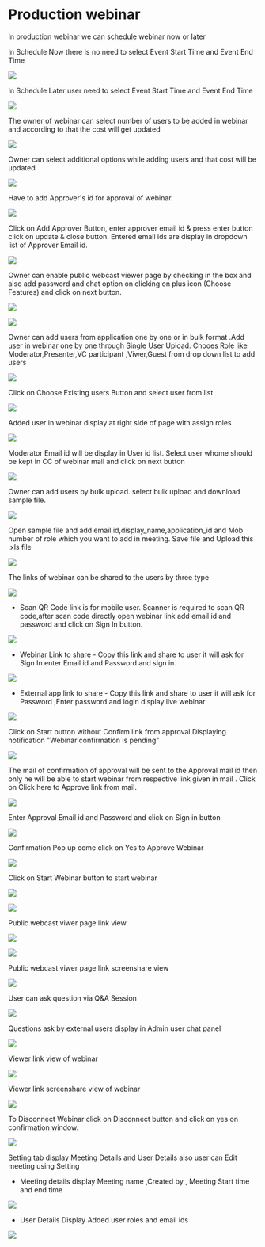 # Production webinar

 In production webinar we can schedule webinar now or later

In Schedule Now there is no need to select Event Start Time and Event End Time

![](../.gitbook/assets/schedule_later.PNG)

In Schedule Later user need to select Event Start Time and Event End Time

![](../.gitbook/assets/image%20%2844%29.png)

The owner of webinar can select number of users to be added in webinar and according to that the cost will get updated

![](../.gitbook/assets/image%20%28154%29.png)

Owner can select additional options while adding users and that cost will be updated

![](../.gitbook/assets/image%20%2868%29.png)

Have to add Approver's id for approval of webinar. 

![](../.gitbook/assets/image%20%2856%29.png)

Click on Add Approver Button, enter approver email id & press enter button click on update & close button. Entered email ids are display in dropdown list of Approver Email id.

![](../.gitbook/assets/image%20%28160%29.png)

Owner can enable public webcast viewer page by checking in the box and also add password and chat option on clicking on plus icon \(Choose Features\) and click on next button.

![](../.gitbook/assets/image%20%2859%29.png)

![](../.gitbook/assets/image%20%28117%29.png)

Owner can add users from application one by one or in bulk format .Add user in webinar one by one through Single User Upload. Chooes Role like Moderator,Presenter,VC participant ,Viwer,Guest from drop down list to add users 

![](../.gitbook/assets/image%20%28147%29.png)

Click on Choose Existing users Button and select user from list 

![](../.gitbook/assets/image%20%28109%29.png)

Added user in webinar display at right side of page with assign roles

![](../.gitbook/assets/image%20%2869%29.png)

 Moderator Email id will be display in User id list. Select user whome should be kept in CC of webinar mail and click on next button

![](../.gitbook/assets/image%20%28159%29.png)

Owner can add users by bulk upload. select bulk upload and download sample file.

![](../.gitbook/assets/image%20%28101%29.png)

Open sample file and add email id,display\_name,application\_id and Mob number of role which you want to add in meeting. Save file and Upload this .xls file 

![](../.gitbook/assets/image%20%28168%29.png)

 The links of webinar can be shared to the users by three type

![](../.gitbook/assets/image%20%28186%29.png)

* Scan QR Code link is for mobile user. Scanner is required to scan QR code,after scan code directly open webinar link add email id and password and click on Sign In button.

![](../.gitbook/assets/image%20%2899%29.png)

* Webinar Link to share - Copy this link and share to user it will ask for Sign In enter Email id and Password and sign in.

![](../.gitbook/assets/image%20%28156%29.png)

* External app link to share - Copy this link and share to user it will ask for Password ,Enter password and login display live webinar

![](../.gitbook/assets/image%20%2895%29.png)

Click on Start button without Confirm link from approval Displaying notification "Webinar confirmation is pending"

![](../.gitbook/assets/image%20%2834%29.png)

The mail of confirmation of approval will be sent to the Approval mail id then only he will be able to start webinar from respective link given in mail . Click on Click here to Approve link from mail.

![](../.gitbook/assets/image%20%2863%29.png)

Enter Approval Email id and Password and click on Sign in button

![](../.gitbook/assets/image%20%284%29.png)

Confirmation Pop up come click on Yes to Approve Webinar

![](../.gitbook/assets/image%20%28130%29.png)

Click on Start Webinar button to start webinar

![](../.gitbook/assets/image%20%28181%29.png)

![](../.gitbook/assets/image%20%28126%29.png)

Public webcast viwer page link view

![](../.gitbook/assets/image%20%2880%29.png)

![](../.gitbook/assets/image%20%28125%29.png)

Public webcast viwer page link screenshare view

![](../.gitbook/assets/image%20%28114%29.png)

User can ask question via Q&A Session 

![](../.gitbook/assets/image%20%286%29.png)

Questions ask by external users display in Admin user chat panel

![](../.gitbook/assets/image%20%28135%29.png)

Viewer link view of webinar

![](../.gitbook/assets/image%20%2846%29.png)

Viewer link screenshare view of webinar

![](../.gitbook/assets/image%20%2820%29.png)

To Disconnect Webinar click on Disconnect button and click on yes on confirmation window.

![](../.gitbook/assets/image%20%2887%29.png)

Setting tab display Meeting Details and User Details also user can Edit meeting using Setting

* Meeting details display Meeting name ,Created by , Meeting Start time and end time

![](../.gitbook/assets/image%20%2817%29.png)

* User Details Display Added user roles and email ids 

![](../.gitbook/assets/image%20%2842%29.png)


